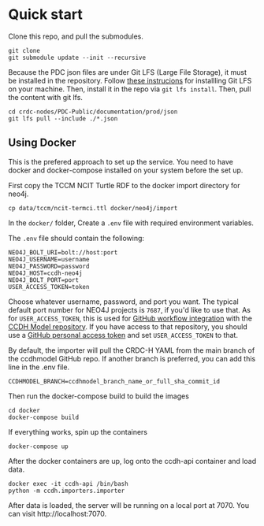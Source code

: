 # Quick start

Clone this repo, and pull the submodules. 

```shell
git clone 
git submodule update --init --recursive
```

Because the PDC json files are under Git LFS (Large File Storage), it must be installed in the repository. Follow [these instrucions](https://git-lfs.github.com/) for installling Git LFS on your machine. Then, install it in the repo via `git lfs install`. Then, pull the content with git lfs.

```shell
cd crdc-nodes/PDC-Public/documentation/prod/json
git lfs pull --include ./*.json
```

## Using Docker

This is the prefered approach to set up the service. You need to have
docker and docker-compose installed on your system before the set up. 

First copy the TCCM NCIT Turtle RDF to the docker import directory for neo4j. 

```shell
cp data/tccm/ncit-termci.ttl docker/neo4j/import
```

In the `docker/` folder, Create a `.env` file with required environment variables.

The `.env` file should contain the following:

```
NEO4J_BOLT_URI=bolt://host:port
NEO4J_USERNAME=username
NEO4J_PASSWORD=password
NEO4J_HOST=ccdh-neo4j
NEO4J_BOLT_PORT=port
USER_ACCESS_TOKEN=token
```

Choose whatever username, password, and port you want. The typical default port number for NEO4J projects is `7687`, if you'd like to use that. As for `USER_ACCESS_TOKEN`, this is used for [GitHub workflow integration](https://docs.github.com/en/actions/reference/authentication-in-a-workflow) with the [CCDH Model repository](https://github.com/cancerDHC/ccdhmodel). If you have access to that repository, you should use a [GitHub personal access token](https://docs.github.com/en/github/authenticating-to-github/keeping-your-account-and-data-secure/creating-a-personal-access-token) and set `USER_ACCESS_TOKEN` to that.

By default, the importer will pull the CRDC-H YAML from the main branch of the ccdhmodel GitHub repo. 
If another branch is preferred, you can add this line in the .env file.

```shell
CCDHMODEL_BRANCH=ccdhmodel_branch_name_or_full_sha_commit_id
```

Then run the docker-compose build to build the images

```shell
cd docker
docker-compose build
```

If everything works, spin up the containers

```shell
docker-compose up
```

After the docker containers are up, log onto the ccdh-api container and
load data. 

```shell
docker exec -it ccdh-api /bin/bash
python -m ccdh.importers.importer
```

After data is loaded, the server will be running on a local port at 7070. You can visit
http://localhost:7070. 
